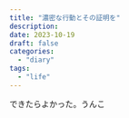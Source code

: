 ```yaml
---
title: "濃密な行動とその証明を"
description:
date: 2023-10-19
draft: false
categories:
  - "diary"
tags:
  - "life"
---
```


できたらよかった。うんこ
